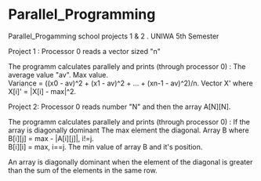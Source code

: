# Parallel_Programming
Parallel_Progamming school projects 1 &amp; 2 . UNIWA 5th Semester

Project 1 : 
Processor 0 reads a vector sized "n" 

The programm calculates parallely and prints (through processor 0) : 
  The average value "av".
  Max value.  
  Variance = ((x0 - av)^2 + (x1 - av)^2 + ... + (xn-1 - av)^2)/n.
  Vector X' where X[i]' = |X[i] - max|^2.


Project 2: 
Processor 0 reads number "N" and then the array A[N][N].

The programm calculates parallely and prints (through processor 0) :
 If the array is diagonally dominant 
 The max element the diagonal.
 Array B where B[i][j] = max - |A[i][j]|,    i!=j.   
               B[i][i] = max,                i==j.
 The min value of array B and it's position.

An array is diagonally dominant when the element of the diagonal is greater than the sum of the elements in the same row. 
